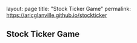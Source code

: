 layout: page
title: "Stock Ticker Game"
permalink: https://aricglanville.github.io/stockticker

## Stock Ticker Game
